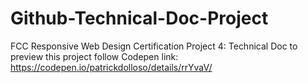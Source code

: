 # Github-Technical-Doc-Project
FCC Responsive Web Design Certification Project 4: Technical Doc
to preview this project follow Codepen link: https://codepen.io/patrickdolloso/details/rrYvaV/

